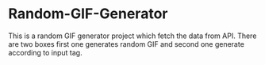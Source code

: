 # Random-GIF-Generator
This is a random GIF generator project which fetch the data  from API. There are two boxes first one generates random GIF and second one generate according to input tag.
